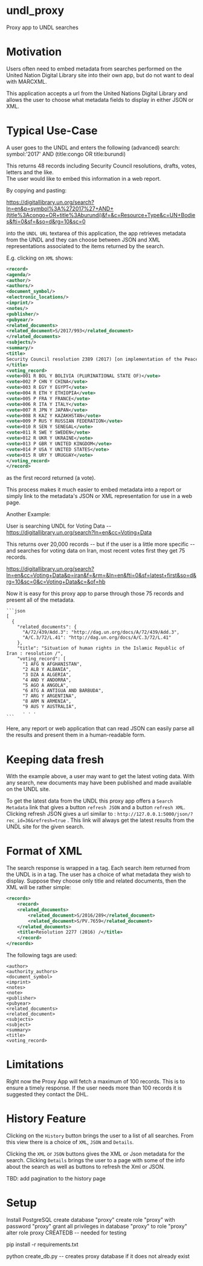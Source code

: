 # undl_proxy
Proxy app to UNDL searches

# Motivation

Users often need to embed metadata from searches performed on the 
United Nation Digital Library site into their own app, but do
not want to deal with MARCXML.

This application accepts a url from the United Nations Digital
Library and allows the user to choose what metadata fields to
display in either JSON or XML.

# Typical Use-Case

A user goes to the UNDL and enters the following (advanced) search:
symbol:'2017' AND (title:congo OR title:burundi)

This returns 48 records including Security Council resolutions, drafts, votes, letters and the like.  
The user would like to embed this information in a web report.

By copying and pasting:

https://digitallibrary.un.org/search?ln=en&p=symbol%3A%272017%27+AND+(title%3Acongo+OR+title%3Aburundi)&f=&c=Resource+Type&c=UN+Bodies&fti=0&sf=&so=d&rg=10&sc=0

into the `UNDL URL` textarea of this application, the app retrieves metadata from the UNDL and 
they can choose between JSON and XML representations associated to the items returned by
the search.

E.g. clicking on `XML` shows: 

```xml
<record>
<agenda/>
<author/>
<authors/>
<document_symbol/>
<electronic_locations/>
<imprint/>
<notes/>
<publisher/>
<pubyear/>
<related_documents>
<related_document>S/2017/993</related_document>
</related_documents>
<subjects/>
<summary/>
<title>
Security Council resolution 2389 (2017) [on implementation of the Peace, Security and Cooperation Framework for the Democratic Republic of the Congo and the Region]
</title>
<voting_record>
<vote>001 R BOL Y BOLIVIA (PLURINATIONAL STATE OF)</vote>
<vote>002 P CHN Y CHINA</vote>
<vote>003 R EGY Y EGYPT</vote>
<vote>004 R ETH Y ETHIOPIA</vote>
<vote>005 P FRA Y FRANCE</vote>
<vote>006 R ITA Y ITALY</vote>
<vote>007 R JPN Y JAPAN</vote>
<vote>008 R KAZ Y KAZAKHSTAN</vote>
<vote>009 P RUS Y RUSSIAN FEDERATION</vote>
<vote>010 R SEN Y SENEGAL</vote>
<vote>011 R SWE Y SWEDEN</vote>
<vote>012 R UKR Y UKRAINE</vote>
<vote>013 P GBR Y UNITED KINGDOM</vote>
<vote>014 P USA Y UNITED STATES</vote>
<vote>015 R URY Y URUGUAY</vote>
</voting_record>
</record>
```

as the first record returned (a vote).

This process makes it much easier to embed metadata into a report or simply link to the metadata's JSON
or XML representation for use in a web page.

Another Example:

User is searching UNDL for Voting Data -- https://digitallibrary.un.org/search?ln=en&cc=Voting+Data

This returns over 20,000 records -- but if the user is a little more specific -- and searches for 
voting data on Iran, most recent votes first they get 75 records.

https://digitallibrary.un.org/search?ln=en&cc=Voting+Data&p=iran&f=&rm=&ln=en&fti=0&sf=latest+first&so=d&rg=10&sc=0&c=Voting+Data&c=&of=hb

Now it is easy for this proxy app to parse through those 75 records and present all of the 
metadata.

    ```json
    [
      {
        "related_documents": {
          "A/72/439/Add.3": "http://dag.un.org/docs/A/72/439/Add.3",
          "A/C.3/72/L.41": "http://dag.un.org/docs/A/C.3/72/L.41"
        },
        "title": "Situation of human rights in the Islamic Republic of Iran : resolution /",
        "voting_record": [
          "1 AFG N AFGHANISTAN",
          "2 ALB Y ALBANIA",
          "3 DZA A ALGERIA",
          "4 AND Y ANDORRA",
          "5 AGO A ANGOLA",
          "6 ATG A ANTIGUA AND BARBUDA",
          "7 ARG Y ARGENTINA",
          "8 ARM N ARMENIA",
          "9 AUS Y AUSTRALIA",
          . . .
    ```
Here, any report or web application that can read JSON can easily parse all the results and 
present them in a human-readable form.


# Keeping data fresh

With the example above, a user may want to get the latest voting data.  With any search, 
new documents may have been published and made available on the UNDL site.

To get the latest data from the UNDL this proxy app offers a `Search Metadata` link that gives
a button `refresh JSON` and a button `refresh XML`.  Clicking refresh JSON gives a 
url similar to : `http://127.0.0.1:5000/json/?rec_id=36&refresh=true` . This
link will always get the latest results from the UNDL site for the given search.

# Format of XML
The search response is wrapped in a <records> tag.  Each search item returned from
the UNDL is in a <record> tag.  The user has a choice of what metadata they wish
to display.  Suppose they choose only title and related documents, then the XML will be
rather simple:
```xml
<records>
    <record>
    <related_documents>
        <related_document>S/2016/289</related_document>
        <related_document>S/PV.7659</related_document>
    </related_documents>
    <title>Resolution 2277 (2016) /</title>
    </record>
</records>
```

The following tags are used:
```xml<agenda>
<author>
<authority_authors>
<document_symbol>
<imprint>
<notes>
<note>
<publisher>
<pubyear>
<related_documents>
<related_document>
<subjects>
<subject>
<summary>
<title>
<voting_record>
```

# Limitations

Right now the Proxy App will fetch a maximum of 100 records.  This is to ensure a timely response.
If the user needs more than 100 records it is suggested they contact the DHL.

# History Feature

Clicking on the `History` button brings the user to a list of all searches.  From this view
there is a choice of `XML`, `JSON` and `Details`.

Clicking the `XML` or `JSON` buttons gives the XML or Json metadata for the search.  Clicking 
`Details` brings the user to a page with some of the info about the search as well as buttons
to refresh the Xml or JSON.

TBD: add pagination to the history page

# Setup

Install PostgreSQL
create database "proxy"
create role "proxy" with password "proxy"
grant all privileges in database "proxy" to role "proxy"
alter role proxy CREATEDB -- needed for testing

pip install -r requirements.txt

python create_db.py -- creates proxy database if it does not already exist

